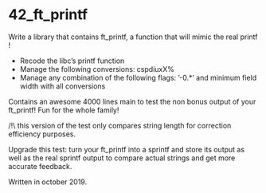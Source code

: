# 42_ft_printf

Write a library that contains ft_printf, a function that will mimic the real printf ! 


  - Recode the libc’s printf function
  - Manage the following conversions: cspdiuxX%
  - Manage any combination of the following flags: ’-0.*’
   and minimum field width with all conversions



Contains an awesome 4000 lines main to test the non bonus output of your ft_printf! Fun for the whole family!

/!\ this version of the test only compares string length for correction efficiency purposes.

Upgrade this test: turn your ft_printf into a sprintf and store its output as well as the real sprintf output to compare actual strings and get more accurate feedback. 


Written in october 2019.
